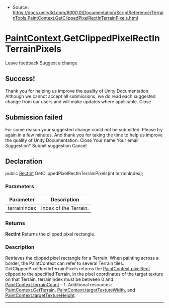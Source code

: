 * Source: https://docs.unity3d.com/6000.0/Documentation/ScriptReference/TerrainTools.PaintContext.GetClippedPixelRectInTerrainPixels.html

#  [PaintContext](https://docs.unity3d.com/6000.0/Documentation/ScriptReference/TerrainTools.PaintContext.html).GetClippedPixelRectInTerrainPixels
Leave feedback
Suggest a change
## Success!
Thank you for helping us improve the quality of Unity Documentation. Although we cannot accept all submissions, we do read each suggested change from our users and will make updates where applicable.
Close
## Submission failed
For some reason your suggested change could not be submitted. Please <a>try again</a> in a few minutes. And thank you for taking the time to help us improve the quality of Unity Documentation.
Close
Your name Your email Suggestion* Submit suggestion
Cancel
## Declaration
public [RectInt](https://docs.unity3d.com/6000.0/Documentation/ScriptReference/RectInt.html) GetClippedPixelRectInTerrainPixels(int terrainIndex); 
### Parameters
Parameter | Description  
---|---  
terrainIndex | Index of the Terrain.  
### Returns
**RectInt** Returns the clipped pixel rectangle. 
### Description
Retrieves the clipped pixel rectangle for a Terrain.
When painting across a border, the PaintContext can refer to several Terrain tiles. GetClippedPixelRectInTerrainPixels returns the [PaintContext.pixelRect](https://docs.unity3d.com/6000.0/Documentation/ScriptReference/TerrainTools.PaintContext-pixelRect.html) clipped to the specified Terrain, in the pixel coordinates of the target texture on that Terrain. terrainIndex must be between 0 and [PaintContext.terrainCount](https://docs.unity3d.com/6000.0/Documentation/ScriptReference/TerrainTools.PaintContext-terrainCount.html) - 1. Additional resources: [PaintContext.GetTerrain](https://docs.unity3d.com/6000.0/Documentation/ScriptReference/TerrainTools.PaintContext.GetTerrain.html), [PaintContext.targetTextureWidth](https://docs.unity3d.com/6000.0/Documentation/ScriptReference/TerrainTools.PaintContext-targetTextureWidth.html), and [PaintContext.targetTextureHeight](https://docs.unity3d.com/6000.0/Documentation/ScriptReference/TerrainTools.PaintContext-targetTextureHeight.html). 
* * *
